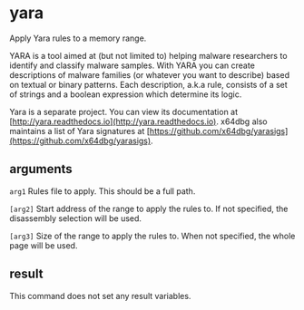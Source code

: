 # yara

Apply Yara rules to a memory range.

YARA is a tool aimed at (but not limited to) helping malware researchers to identify and classify malware samples. With YARA you can create descriptions of malware families (or whatever you want to describe) based on textual or binary patterns. Each description, a.k.a rule, consists of a set of strings and a boolean expression which determine its logic.

Yara is a separate project. You can view its documentation at [http://yara.readthedocs.io](http://yara.readthedocs.io). x64dbg also maintains a list of Yara signatures at [https://github.com/x64dbg/yarasigs](https://github.com/x64dbg/yarasigs).

## arguments

`arg1` Rules file to apply. This should be a full path.

`[arg2]` Start address of the range to apply the rules to. If not specified, the disassembly selection will be used.

`[arg3]` Size of the range to apply the rules to. When not specified, the whole page will be used.

## result

This command does not set any result variables.
